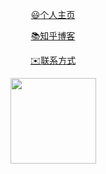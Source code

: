 <div align="center">

[😃个人主页](https://youxiudeshouyeren.github.io) 

[📚知乎博客](https://www.zhihu.com/people/shou-ye-ren-47-6)

[✉️联系方式](mailto:1929724847@qq.com)

</div>
<div align="center"> <img height="137px" src="https://github-readme-stats.vercel.app/api?username=youxiudeshouyeren&hide_title=true&hide_border=true&show_icons=trueline_height=21&text_color=000&icon_color=000&bg_color=0,ea6161,ffc64d,fffc4d,52fa5a&theme=graywhite" /> </div>

